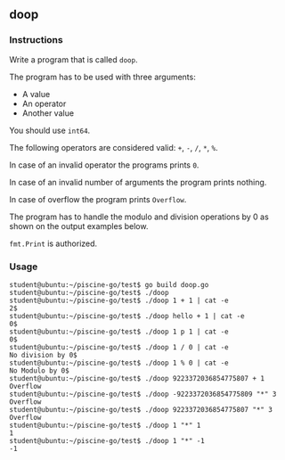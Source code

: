 ## doop

### Instructions

Write a program that is called `doop`.

The program has to be used with three arguments:

- A value
- An operator
- Another value

You should use `int64`.

The following operators are considered valid: `+`, `-`, `/`, `*`, `%`.

In case of an invalid operator the programs prints `0`.

In case of an invalid number of arguments the program prints nothing.

In case of overflow the program prints `Overflow`.

The program has to handle the modulo and division operations by 0 as shown on the output examples below.

`fmt.Print` is authorized.

### Usage

```console
student@ubuntu:~/piscine-go/test$ go build doop.go
student@ubuntu:~/piscine-go/test$ ./doop
student@ubuntu:~/piscine-go/test$ ./doop 1 + 1 | cat -e
2$
student@ubuntu:~/piscine-go/test$ ./doop hello + 1 | cat -e
0$
student@ubuntu:~/piscine-go/test$ ./doop 1 p 1 | cat -e
0$
student@ubuntu:~/piscine-go/test$ ./doop 1 / 0 | cat -e
No division by 0$
student@ubuntu:~/piscine-go/test$ ./doop 1 % 0 | cat -e
No Modulo by 0$
student@ubuntu:~/piscine-go/test$ ./doop 9223372036854775807 + 1
Overflow
student@ubuntu:~/piscine-go/test$ ./doop -9223372036854775809 "*" 3
Overflow
student@ubuntu:~/piscine-go/test$ ./doop 9223372036854775807 "*" 3
Overflow
student@ubuntu:~/piscine-go/test$ ./doop 1 "*" 1
1
student@ubuntu:~/piscine-go/test$ ./doop 1 "*" -1
-1
```
